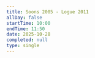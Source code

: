 ```yaml
---
title: Soons 2005 - Logue 2011
allDay: false
startTime: 10:00
endTime: 11:50
date: 2025-10-28
completed: null
type: single
---
```

